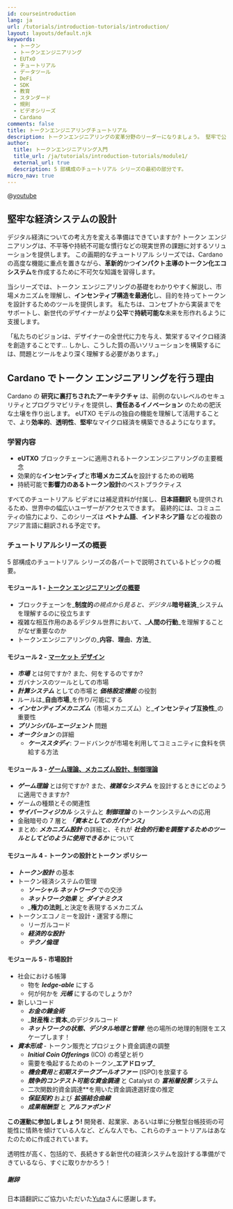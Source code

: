 ```yaml
---
id: courseintroduction
lang: ja
url: /tutorials/introduction-tutorials/introduction/
layout: layouts/default.njk
keywords:
  - トークン
  - トークンエンジニアリング
  - EUTxO
  - チュートリアル
  - データツール
  - DeFi
  - SDK
  - 教育
  - スタンダード
  - 規則
  - ビデオシリーズ
  - Cardano
comments: false
title: トークンエンジニアリングチュートリアル
description: トークンエンジニアリングの変革分野のリーダーになりましょう。 堅牢で公平かつ持続可能なデジタル経済を構築するためのスキルを学びます。
author:
  title: トークンエンジニアリング入門
  title_url: /ja/tutorials/introduction-tutorials/module1/
  external_url: true
  description: 5 部構成のチュートリアル シリーズの最初の部分です。
micro_nav: true
---
```


@[youtube](a2dhSnp3RYI)

## **堅牢な経済システムの設計**

デジタル経済についての考え方を変える準備はできていますか? トークン エンジニアリングは、不平等や持続不可能な慣行などの現実世界の課題に対するソリューションを提供します。 この画期的なチュートリアル シリーズでは、Cardano の高度な機能に重点を置きながら、**革新的**かつ**インパクト主導のトークン化エコシステム**を作成するために不可欠な知識を習得します。

当シリーズでは、トークン エンジニアリングの基礎をわかりやすく解説し、市場メカニズムを理解し、**インセンティブ構造を最適化**し、目的を持ってトークンを設計するためのツールを提供します。 私たちは、コンセプトから実装までをサポートし、新世代のデザイナーがより**公平**で**持続可能な**未来を形作れるように支援します。

<div class="callout callout--info">
<p>「私たちのビジョンは、デザイナーの全世代に力を与え、繁栄するマイクロ経済を創造することです... しかし、こうした質の高いソリューションを構築するには、問題とツールをより深く理解する必要があります。」
</div>

## **Cardano でトークン エンジニアリングを行う理由**

Cardano の **研究に裏打ちされたアーキテクチャ** は、前例のないレベルのセキュリティとプログラマビリティを提供し、**責任あるイノベーション** のための肥沃な土壌を作り出します。 eUTXO モデルの独自の機能を理解して活用することで、より**効率的**、**透明性**、**堅牢**なマイクロ経済を構築できるようになります。

### **学習内容**

- **eUTXO** ブロックチェーンに適用されるトークンエンジニアリングの主要概念
- 効果的な**インセンティブ**と**市場メカニズム**を設計するための戦略
- 持続可能で**影響力のあるトークン設計**のベストプラクティス

すべてのチュートリアル ビデオには補足資料が付属し、**日本語翻訳** も提供されるため、世界中の幅広いユーザーがアクセスできます。 最終的には、コミュニティの協力により、このシリーズは **ベトナム語**、**インドネシア語** などの複数のアジア言語に翻訳される予定です。

### チュートリアルシリーズの概要

5 部構成のチュートリアル シリーズの各パートで説明されているトピックの概要。

#### **モジュール 1** - [トークン エンジニアリングの概要](/ja/tutorials/introduction-tutorials/module1/)

- ブロックチェーンを_**制度的**_の視点から見ると、デジタル_**暗号経済**_システムを理解するのに役立ちます
- 複雑な相互作用のあるデジタル世界において、_**人間の行動**_を理解することがなぜ重要なのか
- トークンエンジニアリングの_**内容**_、_**理由**_、_**方法**_

#### **モジュール 2** - [マーケット デザイン](/ja/tutorials/introduction-tutorials/module2/)

- _**市場**_ とは何ですか? また、何をするのですか?
- ガバナンスのツールとしての市場
- _**計算システム**_ としての市場と _**価格設定機能**_ の役割
- ルールは_**自由市場**_を作り/可能にする
- _**インセンティブメカニズム**_（市場メカニズム）と_**インセンティブ互換性**_の重要性
- _**プリンシパル-エージェント**_ 問題
- _**オークション**_ の詳細
  - _**ケーススタディ**_: フードバンクが市場を利用してコミュニティに食料を供給する方法

#### **モジュール 3** - [ゲーム理論、メカニズム設計、制御理論](/ja/tutorials/introduction-tutorials/module3/)

- _**ゲーム理論**_ とは何ですか? また、_**複雑なシステム**_ を設計するときにどのように適用できますか?
- ゲームの種類とその関連性
- _**サイバーフィジカル**_ システムと _**制御理論**_ のトークンシステムへの応用
- 金融暗号の 7 層と _**「資本としてのガバナンス」**_
- まとめ: _**メカニズム設計**_ の詳細と、それが _**社会的行動を調整するためのツールとしてどのように使用できるか**_ について

#### **モジュール 4** - トークンの設計とトークン ポリシー

- _**トークン設計**_ の基本
- トークン経済システムの管理
  - _**ソーシャル ネットワーク**_ での交渉
  - _**ネットワーク効果**_ と _**ダイナミクス**_
  - _**権力の法則**_と決定を表現するメカニズム
- トークンエコノミーを設計・運営する際に
  - リーガルコード
  - _**経済的な設計**_
  - _**テクノ倫理**_

#### **モジュール 5** - 市場設計

- 社会における帳簿
  - 物を _**ledge-able**_ にする
  - 何が何かを _**元帳**_ にするのでしょうか?
- 新しいコード
  - _**お金の錬金術**_
  - _**財産権**_と_**資本**_のデジタルコード
  - _**ネットワークの状態、デジタル地理と管轄**_: 他の場所の地理的制限をエスケープします！
- _**資本形成**_ - トークン販売とプロジェクト資金調達の調整
  - _**Initial Coin Offerings**_ (ICO) の希望と祈り
  - 需要を喚起するためのトークン_**エアドロップ**_
  - _**機会費用**_と_**初期ステークプールオファー**_ (ISPO)を放棄する
  - _**競争的コンテスト可能な資金調達**_ と Catalyst の _**富裕層投票**_ システム
  - 二次関数的資金調達\*\*を用いた資金調達選好度の推定
  - _**保証契約**_ および _**拡張結合曲線**_
  - _**成果報酬型**_ と _**アルファボンド**_

**この運動に参加しましょう!** 開発者、起業家、あるいは単に分散型台帳技術の可能性に情熱を傾けている人など、どんな人でも、これらのチュートリアルはあなたのために作成されています。

透明性が高く、包括的で、長続きする新世代の経済システムを設計する準備ができているなら、すぐに取りかかろう！

##### 謝辞

日本語翻訳にご協力いただいた[Yuta](https://x.com/yuta_cryptox)さんに感謝します。